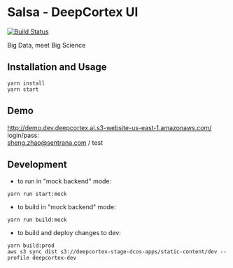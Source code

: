 # Salsa - DeepCortex UI

[![Build Status](https://travis-ci.com/deepcortex/salsa.svg?token=dYQ8y9WVPQU8KZMpENtE&branch=develop)](https://travis-ci.com/deepcortex/salsa)

Big Data, meet Big Science


## Installation and Usage
```
yarn install
yarn start
```


## Demo
<http://demo.dev.deepcortex.ai.s3-website-us-east-1.amazonaws.com/>
login/pass:  
sheng.zhao@sentrana.com / test  


## Development

- to run in "mock backend" mode:
```
yarn run start:mock
```

- to build in "mock backend" mode:
```
yarn run build:mock
```

- to build and deploy changes to dev:
```
yarn build:prod
aws s3 sync dist s3://deepcortex-stage-dcos-apps/static-content/dev --profile deepcortex-dev
```
